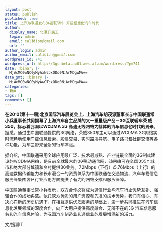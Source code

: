 ```yaml
---
layout: post
status: publish
published: true
title: 上汽与联通发布3G互联轿车 开启信息化汽车时代
author:
  display_name: 北漂IT民工
  login: admin
  email: calidion@gmail.com
  url: ''
author_login: admin
author_email: calidion@gmail.com
wordpress_id: 741
wordpress_url: http://3gcnbeta.ap01.aws.af.cm/wordpress/?p=741
date: !binary |-
  MjAxMC0wNC0yMyAxNzoxODo0NiArMDgwMA==
date_gmt: !binary |-
  MjAxMC0wNC0yMyAwOToxODo0NiArMDgwMA==
categories:
- 新闻
tags: []
comments: []
---
```

<p><strong>在2010(第十一届)北京国际汽车展览会上，上海汽车胡茂源董事长与中国联通常小兵董事长共同揭幕了上海汽车自主品牌的又一重量级产品－3G互联轿车荣 威350，标志着我国以WCDMA 3G 高速无线网络为载体的汽车信息化时代的到来。</strong>据悉，通过由中国联通提供的3G网络，荣威350车主可以通过WCDMA 3G网络实时流畅地使用车载信息检索、股票交易、实时路况导航、电子路书和社群交流等各种功能，为车主带来全新的行车体验。</p>
<p>据介绍，中国联通采用全球应用最广泛、技术最成熟、产业链最全面的3G制式建设的WCDMA网络，是目前全球最大的3G移动通信网，该网络可在全国335个城市和绝大部分城镇和乡村提供3G业务。7.2Mbps（下行）/5.76Mbps（上行）的高速数据传输能力和长市漫合一的资费体系为中国联通在交通物流、汽车车载信息服务等集团客户行业应用方面提供了有力的网络支撑和服务保障。</p>
<p>中国联通董事长常小兵表示，双方合作必将成为通信行业与汽车行业优势互补、强强合作的成功典范。依托双方优质的用户资源和先进的技术优势，我们有信心、有决心在新的历史机遇下，在相互提供优质服务的基础上，进一步共同推进在汽车信息化发展领域的深度合作，向广大用户提供高度融合、无所不在的3G 汽车信息服务和汽车信息体验，为我国汽车制造业和通信业的发展增添新的活力。</p>
<p>文/搜狐IT</p>

